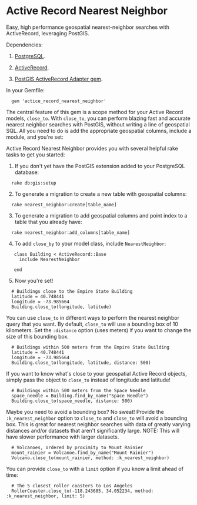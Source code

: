 # Active Record Nearest Neighbor

Easy, high performance geospatial nearest-neighbor searches with ActiveRecord, leveraging PostGIS.

Dependencies:

1. [PostgreSQL](http://www.postgresql.org/).

2. [ActiveRecord](https://github.com/rails/rails/tree/master/activerecord).

3. [PostGIS ActiveRecord Adapter gem](https://github.com/rgeo/activerecord-postgis-adapter).

In your Gemfile:

```
  gem 'actice_record_nearest_neighbor'
```

The central feature of this gem is a scope method for your Active Record models, `close_to`. With `close_to`, you can perform blazing fast and accurate nearest neighbor searches with PostGIS, without writing a line of geospatial SQL. All you need to do is add the appropriate geospatial columns, include a module, and you're set:

Active Record Nearest Neighbor provides you with several helpful rake tasks to get you started:

1. If you don't yet have the PostGIS extension added to your PostgreSQL database:

  ```
    rake db:gis:setup
  ```

2. To generate a migration to create a new table with geospatial columns:

  ```
    rake nearest_neighbor:create[table_name]
  ```

3. To generate a migration to add geospatial columns and point index to a table that you already have:

  ```
    rake nearest_neighbor:add_columns[table_name]
  ```

4. To add `close_by` to your model class, include `NearestNeighbor`:

  ```
     class Building < ActiveRecord::Base
       include NearestNeighbor

     end
  ```

5. Now you're set!

  ```
    # Buildings close to the Empire State Building
    latitude = 40.748441
    longitude = -73.985664
    Building.close_to(longitude, latitude)
  ```

You can use `close_to` in different ways to perform the nearest neighbor query that you want. By default, `close_to` will use a bounding box of 10 kilometers. Set the `:distance` option (uses meters) if you want to change the size of this bounding box.


  ```
    # Buildings within 500 meters from the Empire State Building
    latitude = 40.748441
    longitude = -73.985664
    Building.close_to(longitude, latitude, distance: 500)
  ```

If you want to know what's close to your geospatial Active Record objects, simply pass the object to `close_to` instead of longitude and latitude!

  ```
    # Buildings within 500 meters from the Space Needle 
    space_needle = Building.find_by_name("Space Needle")
    Building.close_to(space_needle, distance: 500)
  ```

Maybe you need to avoid a bounding box? No sweat! Provide the `:k_nearest_neighbor` option to `close_to` and `close_to` will avoid a bounding box. This is great for nearest neighbor searches with data of greatly varying distances and/or datasets that aren't significantly large. NOTE: This will have slower performance with larger datasets.

  ```
    # Volcanoes, ordered by proximity to Mount Rainier 
    mount_rainier = Volcanoe.find_by_name("Mount Rainier")
    Volcano.close_to(mount_rainier, method: :k_nearest_neighbor)
  ```

You can provide `close_to` with a `limit` option if you know a limit ahead of time:

  ```
    # The 5 closest roller coasters to Los Angeles 
    RollerCoaster.close_to(-118.243685, 34.052234, method: :k_nearest_neighbor, limit: 5)
  ```
